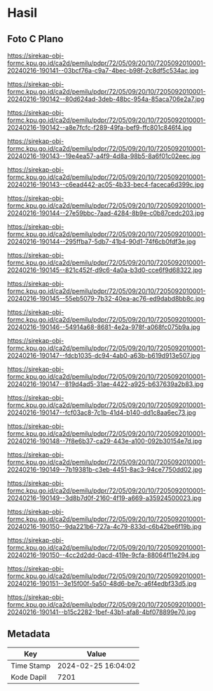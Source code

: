 # Hasil

## Foto C Plano

https://sirekap-obj-formc.kpu.go.id/ca2d/pemilu/pdpr/72/05/09/20/10/7205092010001-20240216-190141--03bcf76a-c9a7-4bec-b98f-2c8df5c534ac.jpg

https://sirekap-obj-formc.kpu.go.id/ca2d/pemilu/pdpr/72/05/09/20/10/7205092010001-20240216-190142--80d624ad-3deb-48bc-954a-85aca706e2a7.jpg

https://sirekap-obj-formc.kpu.go.id/ca2d/pemilu/pdpr/72/05/09/20/10/7205092010001-20240216-190142--a8e7fcfc-f289-49fa-bef9-ffc801c846f4.jpg

https://sirekap-obj-formc.kpu.go.id/ca2d/pemilu/pdpr/72/05/09/20/10/7205092010001-20240216-190143--19e4ea57-a4f9-4d8a-98b5-8a6f01c02eec.jpg

https://sirekap-obj-formc.kpu.go.id/ca2d/pemilu/pdpr/72/05/09/20/10/7205092010001-20240216-190143--c6ead442-ac05-4b33-bec4-faceca6d399c.jpg

https://sirekap-obj-formc.kpu.go.id/ca2d/pemilu/pdpr/72/05/09/20/10/7205092010001-20240216-190144--27e59bbc-7aad-4284-8b9e-c0b87cedc203.jpg

https://sirekap-obj-formc.kpu.go.id/ca2d/pemilu/pdpr/72/05/09/20/10/7205092010001-20240216-190144--295ffba7-5db7-41b4-90d1-74f6cb0fdf3e.jpg

https://sirekap-obj-formc.kpu.go.id/ca2d/pemilu/pdpr/72/05/09/20/10/7205092010001-20240216-190145--821c452f-d9c6-4a0a-b3d0-cce6f9d68322.jpg

https://sirekap-obj-formc.kpu.go.id/ca2d/pemilu/pdpr/72/05/09/20/10/7205092010001-20240216-190145--55eb5079-7b32-40ea-ac76-ed9dabd8bb8c.jpg

https://sirekap-obj-formc.kpu.go.id/ca2d/pemilu/pdpr/72/05/09/20/10/7205092010001-20240216-190146--54914a68-8681-4e2a-978f-a068fc075b9a.jpg

https://sirekap-obj-formc.kpu.go.id/ca2d/pemilu/pdpr/72/05/09/20/10/7205092010001-20240216-190147--fdcb1035-dc94-4ab0-a63b-b619d913e507.jpg

https://sirekap-obj-formc.kpu.go.id/ca2d/pemilu/pdpr/72/05/09/20/10/7205092010001-20240216-190147--819d4ad5-31ae-4422-a925-b637639a2b83.jpg

https://sirekap-obj-formc.kpu.go.id/ca2d/pemilu/pdpr/72/05/09/20/10/7205092010001-20240216-190147--fcf03ac8-7c1b-41d4-b140-dd1c8aa6ec73.jpg

https://sirekap-obj-formc.kpu.go.id/ca2d/pemilu/pdpr/72/05/09/20/10/7205092010001-20240216-190148--7f8e6b37-ca29-443e-a100-092b30154e7d.jpg

https://sirekap-obj-formc.kpu.go.id/ca2d/pemilu/pdpr/72/05/09/20/10/7205092010001-20240216-190149--7b19381b-c3eb-4451-8ac3-94ce7750dd02.jpg

https://sirekap-obj-formc.kpu.go.id/ca2d/pemilu/pdpr/72/05/09/20/10/7205092010001-20240216-190149--3d8b7d0f-2160-4f19-a669-a35924500023.jpg

https://sirekap-obj-formc.kpu.go.id/ca2d/pemilu/pdpr/72/05/09/20/10/7205092010001-20240216-190150--9da221b6-727a-4c79-833d-c6b42be6f19b.jpg

https://sirekap-obj-formc.kpu.go.id/ca2d/pemilu/pdpr/72/05/09/20/10/7205092010001-20240216-190150--4cc2d2dd-0acd-419e-9cfa-88064f11e294.jpg

https://sirekap-obj-formc.kpu.go.id/ca2d/pemilu/pdpr/72/05/09/20/10/7205092010001-20240216-190151--3e15f00f-5a50-48d6-be7c-a6f4edbf33d5.jpg

https://sirekap-obj-formc.kpu.go.id/ca2d/pemilu/pdpr/72/05/09/20/10/7205092010001-20240216-190141--b15c2282-1bef-43b1-afa8-4bf078899e70.jpg


## Metadata

| Key        | Value               |
| ---------- | ------------------- |
| Time Stamp | 2024-02-25 16:04:02 |
| Kode Dapil | 7201                |



